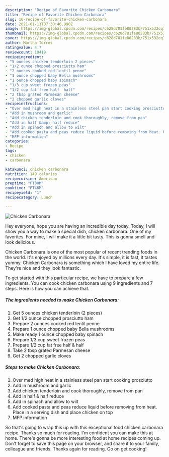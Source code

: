 ```yaml
---
description: "Recipe of Favorite Chicken Carbonara"
title: "Recipe of Favorite Chicken Carbonara"
slug: 16-recipe-of-favorite-chicken-carbonara
date: 2021-01-11T07:30:46.990Z
image: https://img-global.cpcdn.com/recipes/c628d781fe80283b/751x532cq70/chicken-carbonara-recipe-main-photo.jpg
thumbnail: https://img-global.cpcdn.com/recipes/c628d781fe80283b/751x532cq70/chicken-carbonara-recipe-main-photo.jpg
cover: https://img-global.cpcdn.com/recipes/c628d781fe80283b/751x532cq70/chicken-carbonara-recipe-main-photo.jpg
author: Martha Torres
ratingvalue: 4.7
reviewcount: 19419
recipeingredient:
- "5 ounces chicken tenderloin 2 pieces"
- "1/2 ounce chopped prosciutto ham"
- "2 ounces cooked red lentil penne"
- "1 ounce chopped baby Bella mushrooms"
- "1 ounce chopped baby spinach"
- "1/3 cup sweet frozen peas"
- "1/2 cup fat free half  half"
- "2 tbsp grated Parmesan cheese"
- "2 chopped garlic cloves"
recipeinstructions:
- "Over med high heat in a stainless steel pan start cooking prosciutto"
- "Add in mushroom and garlic"
- "Add chicken tenderloin and cook thoroughly, remove from pan"
- "Add in half &amp; half reduce"
- "Add in spinach and allow to wilt"
- "Add cooked pasta and peas reduce liquid before removing from heat. Place in a serving dish and place chicken on top"
- "MFP information"
categories:
- Recipe
tags:
- chicken
- carbonara

katakunci: chicken carbonara 
nutrition: 149 calories
recipecuisine: American
preptime: "PT30M"
cooktime: "PT46M"
recipeyield: "1"
recipecategory: Lunch

---
```



![Chicken Carbonara](https://img-global.cpcdn.com/recipes/c628d781fe80283b/751x532cq70/chicken-carbonara-recipe-main-photo.jpg)

Hey everyone, hope you are having an incredible day today. Today, I will show you a way to make a special dish, chicken carbonara. One of my favorites. For mine, I will make it a little bit tasty. This is gonna smell and look delicious.

Chicken Carbonara is one of the most popular of recent trending foods in the world. It's enjoyed by millions every day. It's simple, it is fast, it tastes yummy. Chicken Carbonara is something which I have loved my entire life. They're nice and they look fantastic.




To get started with this particular recipe, we have to prepare a few ingredients. You can cook chicken carbonara using 9 ingredients and 7 steps. Here is how you can achieve that.

<!--inarticleads1-->

##### The ingredients needed to make Chicken Carbonara:

1. Get 5 ounces chicken tenderloin (2 pieces)
1. Get 1/2 ounce chopped prosciutto ham
1. Prepare 2 ounces cooked red lentil penne
1. Prepare 1 ounce chopped baby Bella mushrooms
1. Make ready 1 ounce chopped baby spinach
1. Prepare 1/3 cup sweet frozen peas
1. Prepare 1/2 cup fat free half &amp; half
1. Take 2 tbsp grated Parmesan cheese
1. Get 2 chopped garlic cloves




<!--inarticleads2-->

##### Steps to make Chicken Carbonara:

1. Over med high heat in a stainless steel pan start cooking prosciutto
1. Add in mushroom and garlic
1. Add chicken tenderloin and cook thoroughly, remove from pan
1. Add in half &amp; half reduce
1. Add in spinach and allow to wilt
1. Add cooked pasta and peas reduce liquid before removing from heat. Place in a serving dish and place chicken on top
1. MFP information




So that's going to wrap this up with this exceptional food chicken carbonara recipe. Thanks so much for reading. I'm confident you can make this at home. There's gonna be more interesting food at home recipes coming up. Don't forget to save this page on your browser, and share it to your family, colleague and friends. Thanks again for reading. Go on get cooking!
